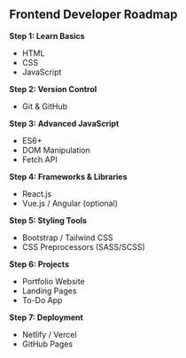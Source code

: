 ## Frontend Developer Roadmap

**Step 1: Learn Basics**
- HTML
- CSS
- JavaScript

**Step 2: Version Control**
- Git & GitHub

**Step 3: Advanced JavaScript**
- ES6+
- DOM Manipulation
- Fetch API

**Step 4: Frameworks & Libraries**
- React.js
- Vue.js / Angular (optional)

**Step 5: Styling Tools**
- Bootstrap / Tailwind CSS
- CSS Preprocessors (SASS/SCSS)

**Step 6: Projects**
- Portfolio Website
- Landing Pages
- To-Do App

**Step 7: Deployment**
- Netlify / Vercel
- GitHub Pages
